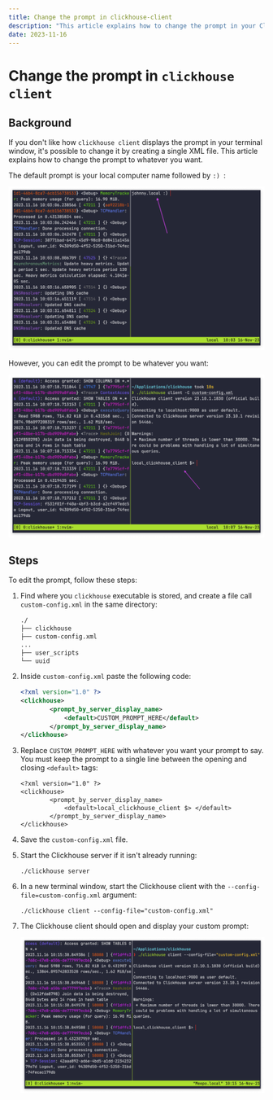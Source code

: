 ```yaml
---
title: Change the prompt in clickhouse-client
description: "This article explains how to change the prompt in your Clickhouse client terminal window from :) to whatever you want."
date: 2023-11-16
---
```


# Change the prompt in `clickhouse client`

## Background

If you don't like how `clickhouse client` displays the prompt in your terminal window, it's possible to change it by creating a single XML file. This article explains how to change the prompt to whatever you want.

The default prompt is your local computer name followed by `:) `:

![](./images/change-the-prompt-in-clickhouse-client/default-prompt-example.png)

However, you can edit the prompt to be whatever you want:

![](./images/change-the-prompt-in-clickhouse-client/custom-prompt-example.png)

## Steps

To edit the prompt, follow these steps:

1. Find where you `clickhouse` executable is stored, and create a file call `custom-config.xml` in the same directory:

    ```plaintext
    ./
    ├── clickhouse
    ├── custom-config.xml
    ...
    ├── user_scripts
    └── uuid
    ```

1. Inside `custom-config.xml` paste the following code:

    ```xml
    <?xml version="1.0" ?>
    <clickhouse>
            <prompt_by_server_display_name>
                <default>CUSTOM_PROMPT_HERE</default>
            </prompt_by_server_display_name>
    </clickhouse>
    ```

1. Replace `CUSTOM_PROMPT_HERE` with whatever you want your prompt to say. You must keep the prompt to a single line between the opening and closing `<default>` tags:

    ```shell
    <?xml version="1.0" ?>
    <clickhouse>
            <prompt_by_server_display_name>
                <default>local_clickhouse_client $> </default>
            </prompt_by_server_display_name>
    </clickhouse>
    ```

1. Save the `custom-config.xml` file.
1. Start the Clickhouse server if it isn't already running:

    ```shell
    ./clickhouse server
    ```

1. In a new terminal window, start the Clickhouse client with the `--config-file=custom-config.xml` argument:

    ```shell
    ./clickhouse client --config-file="custom-config.xml"
    ```

1. The Clickhouse client should open and display your custom prompt:

    ![](./images/change-the-prompt-in-clickhouse-client/custom-prompt-full-command-example.png)
